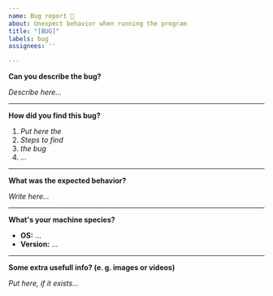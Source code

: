 ```yaml
---
name: Bug report 🐞
about: Unexpect behavior when running the program
title: "[BUG]"
labels: bug
assignees: ''

---
```


**Can you describe the bug?**

_Describe here..._



---

**How did you find this bug?**

1. _Put here the_
2. _Steps to find_
3. _the bug_
4. _..._



---

**What was the expected behavior?**

_Write here..._



---

**What's your machine species?**

- **OS:** ...
- **Version:** ...



---

**Some extra usefull info? (e. g. images or videos)**

_Put here, if it exists..._
